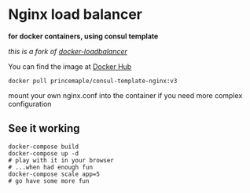 # Nginx load balancer
**for docker containers, using consul template**

*this is a fork of [docker-loadbalancer](https://github.com/bellycard/docker-loadbalancer)*

You can find the image at [Docker Hub](https://hub.docker.com/r/princemaple/consul-template-nginx/)

    docker pull princemaple/consul-template-nginx:v3
    
mount your own nginx.conf into the container if you need more complex configuration

## See it working

    docker-compose build
    docker-compose up -d
    # play with it in your browser
    # ...when had enough fun
    docker-compose scale app=5
    # go have some more fun
